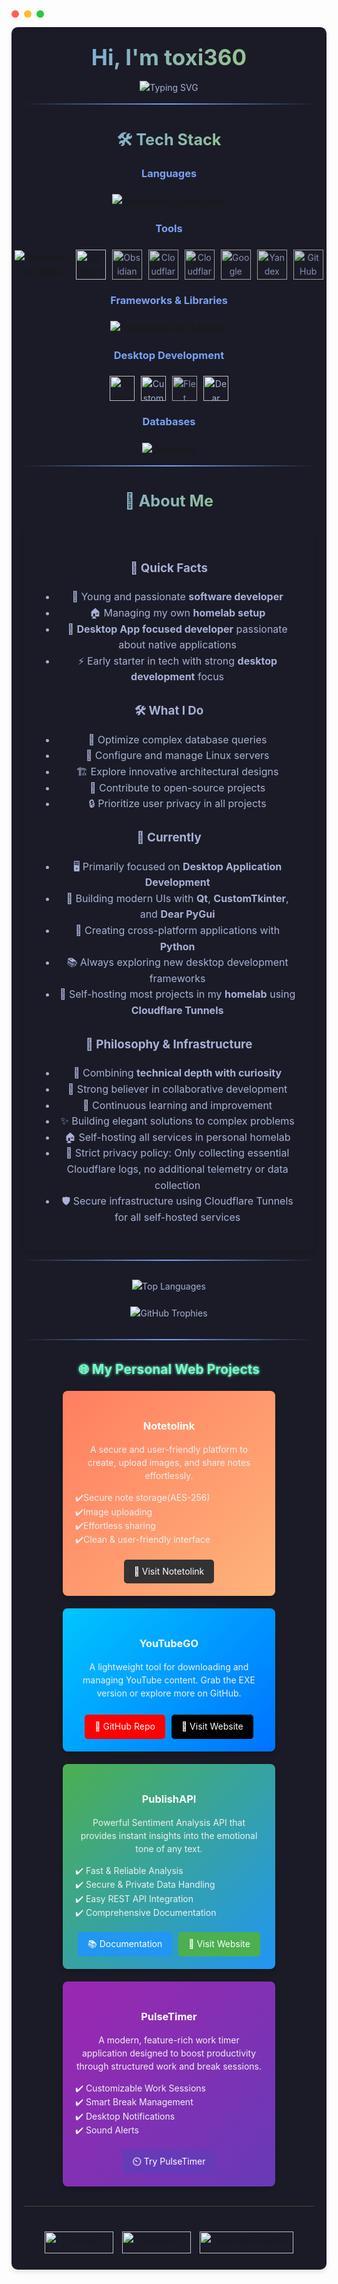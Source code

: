 <!-- Mac Style Window Buttons -->
<div align="center">

<!-- Window Buttons -->
<div style="display: flex; align-items: center; margin-bottom: 15px;">
  <span style="background-color: #ff5f56; width: 12px; height: 12px; border-radius: 50%; margin-right: 8px;"></span>
  <span style="background-color: #ffbd2e; width: 12px; height: 12px; border-radius: 50%; margin-right: 8px;"></span>
  <span style="background-color: #27c93f; width: 12px; height: 12px; border-radius: 50%;"></span>
</div>

<!-- Terminal-Like Intro -->
<div style="
  background-color: #1a1b26;
  padding: 20px;
  border-radius: 10px;
  margin-bottom: 20px;
  font-size: 14px;
  color: #a9b1d6;
  line-height: 1.6;
  box-shadow: 0 4px 6px rgba(0, 0, 0, 0.1);
">
  

<!-- Header -->
<div style="margin-bottom: 20px;">
  <h1 style="
    font-weight: bold;
    margin: 0;
    background: linear-gradient(120deg, #7aa2f7, #9ece6a);
    -webkit-background-clip: text;
    -webkit-text-fill-color: transparent;
    font-size: 2.5em;
  ">
    Hi, I'm toxi360
  </h1>
</div>

<!-- Typing SVG -->
<p align="center" style="margin-top: -10px;">
  <img
    src="https://readme-typing-svg.herokuapp.com?font=JetBrains+Mono&size=25&duration=2500&color=9ECE6A&center=true&vCenter=true&lines=Desktop+App+Focused+Dev;Linux+Enthusiast;Always+Learning!"
    alt="Typing SVG"
  />
</p>

<hr style="border: none; height: 2px; background: linear-gradient(90deg, transparent, #7aa2f7, transparent);" />

<!-- Tech Stack Section -->
<h2 style="
  background: linear-gradient(120deg, #7aa2f7, #9ece6a);
  -webkit-background-clip: text;
  -webkit-text-fill-color: transparent;
  font-size: 1.8em;
">
  🛠️ Tech Stack
</h2>

<!-- Languages -->
<h3 style="color: #7aa2f7; margin: 20px 0;">Languages</h3>

<p align="center">
  <a href="#"><img src="https://skillicons.dev/icons?i=python,c,html,css,js&theme=dark&perline=5" alt="Programming Languages" /></a>
</p>

<!-- Tools -->
<h3 style="color: #7aa2f7; margin: 20px 0;">Tools</h3>

<p align="center" style="display: flex; align-items: center; justify-content: center; gap: 10px;">
  <a href="#"><img src="https://skillicons.dev/icons?i=git,vscode,github&theme=dark&perline=5" alt="Development Tools" /></a>
  <a href="#"><img src="https://skillicons.dev/icons?i=qt&theme=dark" alt="Qt Creator" height="48" /></a>
  <img src="https://obsidian.md/images/obsidian-logo-gradient.svg" alt="Obsidian" height="48" style="filter: brightness(0.8) contrast(1.2);" />
  <img src="https://logowik.com/content/uploads/images/cloudflare-workers7737.logowik.com.webp" alt="Cloudflare Workers" height="48" style="filter: brightness(0.8) contrast(1.2);" />
  <img src="https://global.discourse-cdn.com/cloudflare/optimized/3X/0/b/0b5a4e6d05cca5254ee3baef6d46a28d3426cd37_2_500x500.png" alt="Cloudflare" height="48" style="filter: brightness(0.8) contrast(1.2);" />
  <img src="https://ssl.gstatic.com/search-console/scfe/search_console-64.png" alt="Google Search Console" height="48" style="filter: brightness(0.8) contrast(1.2);" />
  <img src="https://yastatic.net/s3/home-static/_/37/37a02b5dc7a51abac55d8a5b6c865f0e.png" alt="Yandex Webmaster" height="48" style="filter: brightness(0.8) contrast(1.2);" />
  <img src="https://YuTengjing.gallerycdn.vsassets.io/extensions/yutengjing/vscode-github-actions-tj/0.28.2/1737813038938/Microsoft.VisualStudio.Services.Icons.Default" alt="GitHub Actions" height="48" style="filter: brightness(0.8) contrast(1.2);" />
</p>

<!-- Frameworks -->
<h3 style="color: #7aa2f7; margin: 20px 0;">Frameworks & Libraries</h3>

<p align="center">
  <a href="#"><img src="https://skillicons.dev/icons?i=express,fastapi,flask,django,nextjs,nodejs,react,vue,tailwind&theme=dark&perline=5" alt="Frameworks and Libraries" /></a>
</p>

<!-- Desktop Frameworks -->
<h3 style="color: #7aa2f7; margin: 20px 0;">Desktop Development</h3>

<p align="center" style="display: flex; align-items: center; justify-content: center; gap: 10px;">
  <a href="#"><img src="https://skillicons.dev/icons?i=qt&theme=dark" alt="Desktop Frameworks" height="40" /></a>
  <img src="https://github.com/TomSchimansky/CustomTkinter/blob/master/documentation_images/CustomTkinter_logo_dark.png?raw=true" alt="CustomTkinter" height="40" />
  <img src="https://flet.dev/img/logo.svg" alt="Flet" height="40" style="filter: brightness(0.8) contrast(1.2);" />
  <img src="https://pypi-camo.freetls.fastly.net/d0853aaef517f065933f6155da5bf797a8416d5c/68747470733a2f2f7261772e67697468756275736572636f6e74656e742e636f6d2f686f666673746164742f4465617250794775692f6173736574732f726561646d652f6470675f6c6f676f5f627574746f6e2e706e67" alt="Dear PyGui" height="40" />
</p>

<!-- Databases -->
<h3 style="color: #7aa2f7; margin: 20px 0;">Databases</h3>

<p align="center">
  <a href="#"><img src="https://skillicons.dev/icons?i=sqlite,mysql,mongodb&theme=dark" alt="Databases" /></a>
</p>

<hr style="border: none; height: 2px; background: linear-gradient(90deg, transparent, #7aa2f7, transparent);" />

<!-- About Me -->
<h2 style="
  background: linear-gradient(120deg, #7aa2f7, #9ece6a);
  -webkit-background-clip: text;
  -webkit-text-fill-color: transparent;
  font-size: 1.8em;
">
  🚀 About Me
</h2>

<div style="
  line-height: 1.6;
  font-size: 16px;
  color: #a9b1d6;
  background: #1a1b26;
  padding: 25px;
  border-radius: 10px;
  box-shadow: 0 4px 6px rgba(0, 0, 0, 0.1);
">

### 🎯 Quick Facts
- 🚀 Young and passionate **software developer**
- 🏠 Managing my own **homelab setup**
- 💼 **Desktop App focused developer** passionate about native applications
- ⚡ Early starter in tech with strong **desktop development** focus

### 🛠 What I Do
- 🔧 Optimize complex database queries
- 🐧 Configure and manage Linux servers
- 🏗 Explore innovative architectural designs
- 💝 Contribute to open-source projects
- 🔒 Prioritize user privacy in all projects

### 🌱 Currently
- 🖥 Primarily focused on **Desktop Application Development**
- 🎨 Building modern UIs with **Qt**, **CustomTkinter**, and **Dear PyGui**
- 🚀 Creating cross-platform applications with **Python**
- 📚 Always exploring new desktop development frameworks
- 🏢 Self-hosting most projects in my **homelab** using **Cloudflare Tunnels**

### 💭 Philosophy & Infrastructure
- 🎯 Combining **technical depth with curiosity**
- 🤝 Strong believer in collaborative development
- 🔄 Continuous learning and improvement
- ✨ Building elegant solutions to complex problems
- 🏠 Self-hosting all services in personal homelab
- 🔐 Strict privacy policy: Only collecting essential Cloudflare logs, no additional telemetry or data collection
- 🛡️ Secure infrastructure using Cloudflare Tunnels for all self-hosted services


</div>

<hr style="border: none; height: 2px; background: linear-gradient(90deg, transparent, #7aa2f7, transparent);" />

<!-- GitHub Stats -->
<div align="center" style="margin: 30px 0;">
  <!-- Most Used Languages -->
  <img src="https://github-readme-stats.vercel.app/api/top-langs/?username=Efeckc17&layout=compact&theme=tokyonight&hide_border=true&bg_color=1a1b26&title_color=7aa2f7&text_color=a9b1d6" alt="Top Languages" style="margin-bottom: 20px;" />
  <br/>
  <!-- GitHub Trophies - Modern Design -->
  <img src="https://github-profile-trophy.vercel.app/?username=Efeckc17&theme=algolia&no-frame=true&column=4&margin-w=15&margin-h=15&no-bg=true&rank=-C,-UNKNOWN,-SECRET&title=Stars,Followers,Commits,Repositories" alt="GitHub Trophies" />
</div>

<hr style="border: none; height: 2px; background: linear-gradient(90deg, transparent, #7aa2f7, transparent);" />

<!-- My Personal Web Projects -->
<h2 style="
  color: #76f9c7;
  text-shadow: 0 0 4px #76f9c7;
  margin-top: 30px;
">
  🌐 My Personal Web Projects
</h2>



<div style="display: flex; flex-wrap: wrap; gap: 20px; justify-content: center;">
  <!-- Project 1: Notetolink -->
  <div
    style="background: linear-gradient(135deg, #ff7e5f, #feb47b);
           border-radius: 8px;
           padding: 20px;
           width: 300px;
           text-align: center;
           box-shadow: 0 4px 8px rgba(0,0,0,0.2);
           transition: transform 0.3s ease;"
    onmouseover="this.style.transform='scale(1.05)'"
    onmouseout="this.style.transform='scale(1)'"
  >
    <h3 style="color: #fff; margin-bottom: 10px;">Notetolink</h3>
    <p style="color: #f0f0f0; font-size: 14px; line-height: 1.5;">
      A secure and user-friendly platform to create, upload images, and share notes effortlessly.
    </p>
    <ul style="list-style: none; padding: 0; color: #f0f0f0; font-size: 14px; text-align: left; margin: 10px 0;">
      <li>✔️Secure note storage(AES-256)</li>
      <li>✔️Image uploading</li>
      <li>✔️Effortless sharing</li>
      <li>✔️Clean & user-friendly interface</li>
    </ul>
    <a
      href="https://noteto.link"
      target="_blank"
      style="
        display: inline-block;
        margin-top: 10px;
        padding: 8px 16px;
        background-color: #333;
        color: #fff;
        border-radius: 5px;
        text-decoration: none;
        font-size: 14px;
        transition: background-color 0.3s, transform 0.3s;
      "
      onmouseover="this.style.backgroundColor='#555'; this.style.transform='scale(1.05)'"
      onmouseout="this.style.backgroundColor='#333'; this.style.transform='scale(1)'"
    >
      🔗 Visit Notetolink
    </a>
  </div>
  <!-- Project 3: YouTubeGO -->
  <div
    style="background: linear-gradient(135deg, #00c6ff, #0072ff);
           border-radius: 8px;
           padding: 20px;
           width: 300px;
           text-align: center;
           box-shadow: 0 4px 8px rgba(0,0,0,0.2);
           transition: transform 0.3s ease;"
    onmouseover="this.style.transform='scale(1.05)'"
    onmouseout="this.style.transform='scale(1)'"
  >
    <h3 style="color: #fff; margin-bottom: 10px;">YouTubeGO</h3>
    <p style="color: #f0f0f0; font-size: 14px; line-height: 1.5;">
      A lightweight tool for downloading and managing YouTube content. 
      Grab the EXE version or explore more on GitHub.
    </p>
    <div style="display: flex; justify-content: center; gap: 10px; flex-wrap: wrap;">
      <a
        href="https://github.com/Efeckc17/YoutubeGO"
        target="_blank"
        style="
          display: inline-block;
          margin-top: 10px;
          padding: 8px 16px;
          background-color: #ff0000;
          color: #fff;
          border-radius: 5px;
          text-decoration: none;
          font-size: 14px;
          transition: background-color 0.3s, transform 0.3s;
        "
        onmouseover="this.style.backgroundColor='#ff4c4c'; this.style.transform='scale(1.05)'"
        onmouseout="this.style.backgroundColor='#ff0000'; this.style.transform='scale(1)'"
      >
        🔗 GitHub Repo
      </a>
      <a
        href="https://youtubego.org/"
        target="_blank"
        style="
          display: inline-block;
          margin-top: 10px;
          padding: 8px 16px;
          background-color: #000;
          color: #fff;
          border-radius: 5px;
          text-decoration: none;
          font-size: 14px;
          transition: background-color 0.3s, transform 0.3s;
        "
        onmouseover="this.style.backgroundColor='#444'; this.style.transform='scale(1.05)'"
        onmouseout="this.style.backgroundColor='#000'; this.style.transform='scale(1)'"
      >
        🔗 Visit Website
      </a>
    </div>
  </div>
  <!-- Project: PublishAPI -->
  <div
    style="background: linear-gradient(135deg, #4CAF50, #2196F3);
           border-radius: 8px;
           padding: 20px;
           width: 300px;
           text-align: center;
           box-shadow: 0 4px 8px rgba(0,0,0,0.2);
           transition: transform 0.3s ease;"
    onmouseover="this.style.transform='scale(1.05)'"
    onmouseout="this.style.transform='scale(1)'"
  >
    <h3 style="color: #fff; margin-bottom: 10px;">PublishAPI</h3>
    <p style="color: #f0f0f0; font-size: 14px; line-height: 1.5;">
      Powerful Sentiment Analysis API that provides instant insights into the emotional tone of any text.
    </p>
    <ul style="list-style: none; padding: 0; color: #f0f0f0; font-size: 14px; text-align: left; margin: 10px 0;">
      <li>✔️ Fast & Reliable Analysis</li>
      <li>✔️ Secure & Private Data Handling</li>
      <li>✔️ Easy REST API Integration</li>
      <li>✔️ Comprehensive Documentation</li>
    </ul>
    <div style="display: flex; justify-content: center; gap: 10px; flex-wrap: wrap;">
      <a
        href="https://publishapi.org/docs"
        target="_blank"
        style="
          display: inline-block;
          margin-top: 10px;
          padding: 8px 16px;
          background-color: #2196F3;
          color: #fff;
          border-radius: 5px;
          text-decoration: none;
          font-size: 14px;
          transition: background-color 0.3s, transform 0.3s;
        "
        onmouseover="this.style.backgroundColor='#1976D2'; this.style.transform='scale(1.05)'"
        onmouseout="this.style.backgroundColor='#2196F3'; this.style.transform='scale(1)'"
      >
        📚 Documentation
      </a>
      <a
        href="https://publishapi.org/"
        target="_blank"
        style="
          display: inline-block;
          margin-top: 10px;
          padding: 8px 16px;
          background-color: #4CAF50;
          color: #fff;
          border-radius: 5px;
          text-decoration: none;
          font-size: 14px;
          transition: background-color 0.3s, transform 0.3s;
        "
        onmouseover="this.style.backgroundColor='#388E3C'; this.style.transform='scale(1.05)'"
        onmouseout="this.style.backgroundColor='#4CAF50'; this.style.transform='scale(1)'"
      >
        🔗 Visit Website
      </a>
    </div>
  </div>
  <!-- Project: PulseTimer -->
  <div
    style="background: linear-gradient(135deg, #9C27B0, #673AB7);
           border-radius: 8px;
           padding: 20px;
           width: 300px;
           text-align: center;
           box-shadow: 0 4px 8px rgba(0,0,0,0.2);
           transition: transform 0.3s ease;"
    onmouseover="this.style.transform='scale(1.05)'"
    onmouseout="this.style.transform='scale(1)'"
  >
    <h3 style="color: #fff; margin-bottom: 10px;">PulseTimer</h3>
    <p style="color: #f0f0f0; font-size: 14px; line-height: 1.5;">
      A modern, feature-rich work timer application designed to boost productivity through structured work and break sessions.
    </p>
    <ul style="list-style: none; padding: 0; color: #f0f0f0; font-size: 14px; text-align: left; margin: 10px 0;">
      <li>✔️ Customizable Work Sessions</li>
      <li>✔️ Smart Break Management</li>
      <li>✔️ Desktop Notifications</li>
      <li>✔️ Sound Alerts</li>
    </ul>
    <a
      href="https://timer.toxi360.org/"
      target="_blank"
      style="
        display: inline-block;
        margin-top: 10px;
        padding: 8px 16px;
        background-color: #673AB7;
        color: #fff;
        border-radius: 5px;
        text-decoration: none;
        font-size: 14px;
        transition: background-color 0.3s, transform 0.3s;
      "
      onmouseover="this.style.backgroundColor='#7E57C2'; this.style.transform='scale(1.05)'"
      onmouseout="this.style.backgroundColor='#673AB7'; this.style.transform='scale(1)'"
    >
      ⏲️ Try PulseTimer
    </a>
  </div>
</div>

<hr style="border: none; border-bottom: 1px solid #444; margin: 30px 0;" />

<!-- Contact Links -->
<div style="text-align: center; margin-top: 40px;">
  <a
    href="mailto:toxi360@workmail.com"
    target="_blank"
    style="text-decoration: none; margin-right: 10px; display: inline-block;"
  >
    <img
      src="https://img.shields.io/badge/Email-D14836?style=for-the-badge&logo=gmail&logoColor=white"
      alt="Email"
      width="110"
      height="35"
    />
  </a>
  <a
    href="https://instagram.com/toxi.dev"
    target="_blank"
    style="text-decoration: none; display: inline-block;"
  >
    <img
      src="https://img.shields.io/badge/Instagram-E4405F?style=for-the-badge&logo=instagram&logoColor=white"
      alt="Instagram"
      width="110"
      height="35"
    />
  </a>
  <a
    href="https://buymeacoffee.com/toxi360"
    target="_blank"
    style="text-decoration: none; display: inline-block; margin-left: 10px;"
  >
    <img
      src="https://img.shields.io/badge/Buy%20Me%20a%20Coffee-FFDD00?style=for-the-badge&logo=buy-me-a-coffee&logoColor=black"
      alt="Buy Me a Coffee"
      width="150"
      height="35"
    />
  </a>
</div>
</div>
